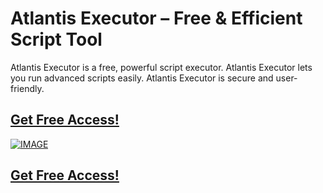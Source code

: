 # Atlantis Executor – Free & Efficient Script Tool

Atlantis Executor is a free, powerful script executor. Atlantis Executor lets you run advanced scripts easily. Atlantis Executor is secure and user-friendly.

## [Get Free Access!](https://discord.gg/6bJVWAuq)

[![IMAGE](https://resimyukle.app/i/BOsro6r2.png)](https://discord.gg/6bJVWAuq)

## [Get Free Access!](https://discord.gg/6bJVWAuq)
